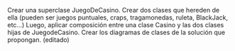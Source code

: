 Crear una superclase JuegoDeCasino.
Crear dos clases que hereden de ella (pueden ser juegos puntuales, craps,
tragamonedas, ruleta, BlackJack, etc…)
Luego, aplicar composición entre una clase Casino y las dos clases hijas de JuegodeCasino.
Crear los diagramas de clases de la solución que propongan. (editado) 